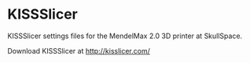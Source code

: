 KISSSlicer
==========

KISSSlicer settings files for the MendelMax 2.0 3D printer at SkullSpace.

Download KISSSlicer at http://kisslicer.com/
